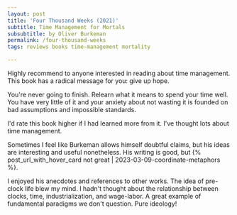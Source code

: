 ```yaml
---
layout: post
title: 'Four Thousand Weeks (2021)'
subtitle: Time Management for Mortals
subsubtitle: by Oliver Burkeman
permalink: /four-thousand-weeks
tags: reviews books time-management mortality

---
```


Highly recommend to anyone interested in reading about time management.
This book has a radical message for you: give up hope.
<!--more-->
You're never going to finish.
Relearn what it means to spend your time well.
You have very little of it and your anxiety about not wasting it is founded on bad assumptions and impossible standards.

I'd rate this book higher if I had learned more from it.
I've thought lots about time management.

Sometimes I feel like Burkeman allows himself doubtful claims, but his ideas are interesting and useful nonetheless.
His writing is good, but {% post_url_with_hover_card not great | 2023-03-09-coordinate-metaphors %}.

I enjoyed his anecdotes and references to other works.
The idea of pre-clock life blew my mind.
I hadn't thought about the relationship between clocks, time, industrialization, and wage-labor.
A great example of fundamental paradigms we don't question.
Pure ideology!
